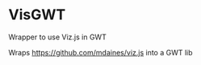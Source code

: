 VisGWT
======

Wrapper to use Viz.js in GWT

Wraps https://github.com/mdaines/viz.js into a GWT lib
